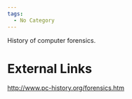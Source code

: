 ```yaml
---
tags:
  - No Category
---
```

History of computer forensics.

# External Links

<http://www.pc-history.org/forensics.htm>